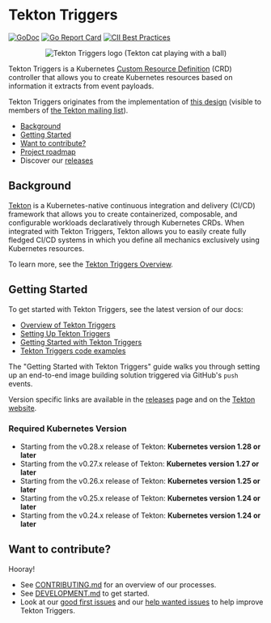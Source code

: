 # Tekton Triggers

[![GoDoc](https://img.shields.io/static/v1?label=godoc&message=reference&color=blue)](https://pkg.go.dev/github.com/tektoncd/triggers)
[![Go Report Card](https://goreportcard.com/badge/tektoncd/triggers)](https://goreportcard.com/report/github.com/tektoncd/triggers)
[![CII Best Practices](https://bestpractices.coreinfrastructure.org/projects/6527/badge)](https://bestpractices.coreinfrastructure.org/projects/6527)


<p align="center">
<img src="tekton-triggers.png" alt="Tekton Triggers logo (Tekton cat playing with a ball)"></img>
</p>

Tekton Triggers is a Kubernetes
[Custom Resource Definition](https://kubernetes.io/docs/concepts/extend-kubernetes/api-extension/custom-resources/)
(CRD) controller that allows you to create Kubernetes resources based on information it extracts from event payloads.

 Tekton Triggers originates from the implementation of [this design](https://docs.google.com/document/d/1fngeNn3kGD4P_FTZjAnfERcEajS7zQhSEUaN7BYIlTw/edit#heading=h.iyqzt1brkg3o)
(visible to members of [the Tekton mailing list](https://github.com/tektoncd/community/blob/main/contact.md#mailing-list)).

* [Background](#background)
* [Getting Started](#getting-started)
* [Want to contribute?](#want-to-contribute)
* [Project roadmap](roadmap.md)
* Discover our [releases](releases.md)

## Background

[Tekton](https://github.com/tektoncd/pipeline) is a Kubernetes-native continuous integration and delivery
(CI/CD) framework that allows you to create containerized, composable, and configurable workloads declaratively
through Kubernetes CRDs. When integrated with Tekton Triggers, Tekton allows you to easily create fully fledged CI/CD systems in which you
define all mechanics exclusively using Kubernetes resources.

To learn more, see the [Tekton Triggers Overview](docs/README.md).

## Getting Started

To get started with Tekton Triggers, see the latest version of our docs:

* [Overview of Tekton Triggers](./docs/README.md)
* [Setting Up Tekton Triggers](./docs/install.md)
* [Getting Started with Tekton Triggers](./docs/getting-started/README.md)
* [Tekton Triggers code examples](./examples/README.md)

The "Getting Started with Tekton Triggers" guide walks you through setting up an end-to-end image building solution triggered via GitHub's `push` events.

Version specific links are available in the [releases](releases.md) page and on the
[Tekton website](https://tekton.dev/docs).

### Required Kubernetes Version

- Starting from the v0.28.x release of Tekton: **Kubernetes version 1.28 or later**
- Starting from the v0.27.x release of Tekton: **Kubernetes version 1.27 or later**
- Starting from the v0.26.x release of Tekton: **Kubernetes version 1.25 or later**
- Starting from the v0.25.x release of Tekton: **Kubernetes version 1.24 or later**
- Starting from the v0.24.x release of Tekton: **Kubernetes version 1.24 or later**

## Want to contribute?

Hooray!

- See [CONTRIBUTING.md](CONTRIBUTING.md) for an overview of our processes.
- See [DEVELOPMENT.md](DEVELOPMENT.md) to get started.
- Look at our [good first issues](https://github.com/tektoncd/triggers/issues?q=is%3Aissue+is%3Aopen+label%3A%22good+first+issue%22)
  and our [help wanted issues](https://github.com/tektoncd/triggers/issues?q=is%3Aissue+is%3Aopen+label%3A%22help+wanted%22) to help improve Tekton Triggers.
